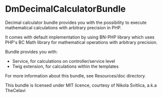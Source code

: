 # DmDecimalCalculatorBundle

Decimal calculator bundle provides you with the possibility to execute mathematical calculations with arbitrary
precision in PHP.

It comes with default implementation by using BN-PHP library which uses PHP's BC Math library for mathematical 
operations with arbitrary precision.

Bundle provides you with:

- Service, for calculations on controller/service level
- Twig extension, for calculations within the templates
 
 For more information about this bundle, see Resources/doc directory.
 
 This bundle is licensed under MIT licence, courtesy of Nikola Svitlica, a.k.a TheCelavi